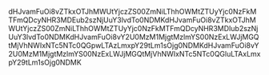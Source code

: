 dHJvamFuOi8vZTkxOTJhMWUtYjczZS00ZmNiLThhOWMtZTUyYjc0NzFkMTFmQDcyNHR3MDEub2szNjUuY3lvdTo0NDMKdHJvamFuOi8vZTkxOTJhMWUtYjczZS00ZmNiLThhOWMtZTUyYjc0NzFkMTFmQDcyNHR3MDIub2szNjUuY3lvdTo0NDMKdHJvamFuOi8vY2U0MzM1MjgtMzlmYS00NzExLWJjMGQtMjVhNWIxNTc5NTc0QGpwLTAzLmxpY29tLm1sOjg0NDMKdHJvamFuOi8vY2U0MzM1MjgtMzlmYS00NzExLWJjMGQtMjVhNWIxNTc5NTc0QGluLTAxLmxpY29tLm1sOjg0NDMK